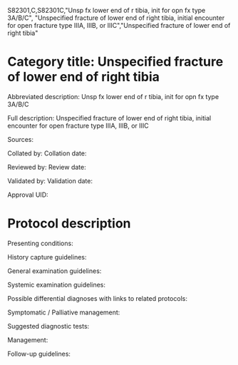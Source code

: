S82301,C,S82301C,"Unsp fx lower end of r tibia, init for opn fx type 3A/B/C", "Unspecified fracture of lower end of right tibia, initial encounter for open fracture type IIIA, IIIB, or IIIC","Unspecified fracture of lower end of right tibia"
# Category title: Unspecified fracture of lower end of right tibia

Abbreviated description: Unsp fx lower end of r tibia, init for opn fx type 3A/B/C

Full description: Unspecified fracture of lower end of right tibia, initial encounter for open fracture type IIIA, IIIB, or IIIC

Sources:

Collated by:
Collation date:

Reviewed by:
Review date:

Validated by:
Validation date:

Approval UID:

# Protocol description

Presenting conditions:

History capture guidelines:

General examination guidelines:

Systemic examination guidelines:

Possible differential diagnoses with links to related protocols:

Symptomatic / Palliative management:

Suggested diagnostic tests:

Management:

Follow-up guidelines:
